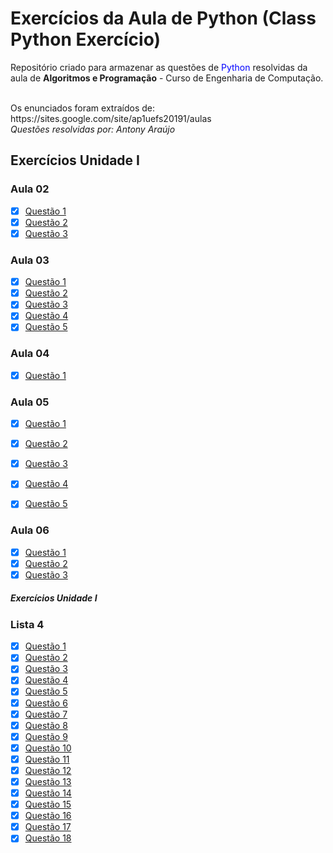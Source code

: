 # Exercícios da Aula de Python (Class Python Exercício)

<p>Repositório criado para armazenar as questões de <font color="0000FF">Python</font> resolvidas da aula de <b>Algoritmos e Programação</b> - Curso de Engenharia de Computação. </p>
<br />
Os enunciados foram extraídos de: https://sites.google.com/site/ap1uefs20191/aulas
<br />
<i> Questões resolvidas por: Antony Araújo </i>

<h2> Exercícios Unidade I </h2>
<h3> Aula 02 </h3>

- [X] <a href="https://github.com/antonyaraujo/ClassPyExercises/blob/master/Aula02/Quest%C3%A3o1.py">Questão 1</a>
- [X] <a href="https://github.com/antonyaraujo/ClassPyExercises/blob/master/Aula02/Quest%C3%A3o2.py">Questão 2</a>
- [X] <a href="https://github.com/antonyaraujo/ClassPyExercises/blob/master/Aula02/Quest%C3%A3o3.py">Questão 3</a>

<h3> Aula 03 </h3>

- [X] <a href="https://github.com/antonyaraujo/ClassPyExercises/blob/master/Aula03/Quest%C3%A3o1.py">Questão 1</a>
- [X] <a href="https://github.com/antonyaraujo/ClassPyExercises/blob/master/Aula03/Quest%C3%A3o2.py">Questão 2</a>
- [X] <a href="https://github.com/antonyaraujo/ClassPyExercises/blob/master/Aula03/Quest%C3%A3o3.py">Questão 3</a>
- [X] <a href="https://github.com/antonyaraujo/ClassPyExercises/blob/master/Aula03/Quest%C3%A3o4.py">Questão 4</a>
- [X] <a href="https://github.com/antonyaraujo/ClassPyExercises/blob/master/Aula03/Quest%C3%A3o5.py">Questão 5</a>

<h3> Aula 04 </h3>

- [X] <a href="https://github.com/antonyaraujo/ClassPyExercises/blob/master/Aula04/Quest%C3%A3o1.py">Questão 1</a>

<h3> Aula 05 </h3>

- [X] <a href="https://github.com/antonyaraujo/ClassPyExercises/blob/master/Aula05/Quest%C3%A3o1.py">Questão 1</a>
- [X] <a href="https://github.com/antonyaraujo/ClassPyExercises/blob/master/Aula05/Quest%C3%A3o2.py">Questão 2</a>
- [X] <a href="https://github.com/antonyaraujo/ClassPyExercises/blob/master/Aula05/Quest%C3%A3o3.py">Questão 3</a>
- [X] <a href="https://github.com/antonyaraujo/ClassPyExercises/blob/master/Aula05/Quest%C3%A3o4.py">Questão 4</a>
- [X] <a href="https://github.com/antonyaraujo/ClassPyExercises/blob/master/Aula03/Quest%C3%A3o5.py">Questão 5</a>


<h3> Aula 06 </h3>

- [X] <a href="https://github.com/antonyaraujo/ClassPyExercises/blob/master/Aula06/Quest%C3%A3o1.py">Questão 1</a>
- [X] <a href="https://github.com/antonyaraujo/ClassPyExercises/blob/master/Aula06/Quest%C3%A3o2.py">Questão 2</a>
- [X] <a href="https://github.com/antonyaraujo/ClassPyExercises/blob/master/Aula06/Quest%C3%A3o3.py">Questão 3</a>

<h5> Exercícios Unidade I </h5>

<h3> Lista 4 </h3>


- [X] <a href="https://github.com/antonyaraujo/ClassPyExercises/blob/master/Aula06/Quest%C3%A3o1.py">Questão 1</a>
- [X] <a href="https://github.com/antonyaraujo/ClassPyExercises/blob/master/Aula06/Quest%C3%A3o2.py">Questão 2</a>
- [X] <a href="https://github.com/antonyaraujo/ClassPyExercises/blob/master/Aula06/Quest%C3%A3o3.py">Questão 3</a>
- [X] <a href="https://github.com/antonyaraujo/ClassPyExercises/blob/master/Aula06/Quest%C3%A3o1.py">Questão 4</a>
- [X] <a href="https://github.com/antonyaraujo/ClassPyExercises/blob/master/Aula06/Quest%C3%A3o2.py">Questão 5</a>
- [X] <a href="https://github.com/antonyaraujo/ClassPyExercises/blob/master/Aula06/Quest%C3%A3o3.py">Questão 6</a>
- [X] <a href="https://github.com/antonyaraujo/ClassPyExercises/blob/master/Aula06/Quest%C3%A3o1.py">Questão 7</a>
- [X] <a href="https://github.com/antonyaraujo/ClassPyExercises/blob/master/Aula06/Quest%C3%A3o2.py">Questão 8</a>
- [X] <a href="https://github.com/antonyaraujo/ClassPyExercises/blob/master/Aula06/Quest%C3%A3o3.py">Questão 9</a>
- [X] <a href="https://github.com/antonyaraujo/ClassPyExercises/blob/master/Aula06/Quest%C3%A3o1.py">Questão 10</a>
- [X] <a href="https://github.com/antonyaraujo/ClassPyExercises/blob/master/Aula06/Quest%C3%A3o1.py">Questão 11</a>
- [X] <a href="https://github.com/antonyaraujo/ClassPyExercises/blob/master/Aula06/Quest%C3%A3o2.py">Questão 12</a>
- [X] <a href="https://github.com/antonyaraujo/ClassPyExercises/blob/master/Aula06/Quest%C3%A3o3.py">Questão 13</a>
- [X] <a href="https://github.com/antonyaraujo/ClassPyExercises/blob/master/Aula06/Quest%C3%A3o1.py">Questão 14</a>
- [X] <a href="https://github.com/antonyaraujo/ClassPyExercises/blob/master/Aula06/Quest%C3%A3o2.py">Questão 15</a>
- [X] <a href="https://github.com/antonyaraujo/ClassPyExercises/blob/master/Aula06/Quest%C3%A3o3.py">Questão 16</a>
- [X] <a href="https://github.com/antonyaraujo/ClassPyExercises/blob/master/Aula06/Quest%C3%A3o1.py">Questão 17</a>
- [X] <a href="https://github.com/antonyaraujo/ClassPyExercises/blob/master/Aula06/Quest%C3%A3o2.py">Questão 18</a>
